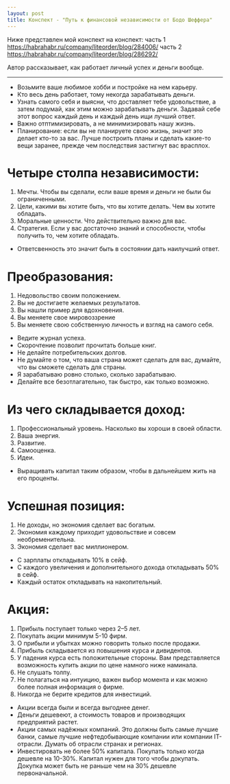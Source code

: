 ```yaml
---
layout: post
title: Конспект - "Путь к финансовой независимости от Бодо Шеффера"
---
```

Ниже представлен мой конспект на конспект:
часть 1 https://habrahabr.ru/company/liteorder/blog/284006/
часть 2 https://habrahabr.ru/company/liteorder/blog/286292/

Автор рассказывает, как работает личный успех и деньги вообще.

------

- Возьмите ваше любимое хобби и постройке на нем карьеру.
- Кто весь день работает, тому некогда зарабатывать деньги.
- Узнать самого себя и выясни, что доставляет тебе удовольствие, а затем подумай, как этим можно зарабатывать деньги. Задавай себе этот вопрос каждый день и каждый день ищи лучший ответ.
- Важно отптимизировать, а не минимизировать нашу жизнь.
- Планирование: если вы не планируете свою жизнь, значит это делает кто-то за вас. Лучше построить планы и сделать какие-то вещи заранее, прежде чем последствия застигнут вас врасплох.

# Четыре столпа независимости:
1. Мечты. Чтобы вы сделали, если ваше время и деньги не были бы ограниченными.
2. Цели, какими вы хотите быть, что вы хотите делать. Чем вы хотите обладать.
3. Моральные ценности. Что действительно важно для вас.
4. Стратегия. Если у вас достаточно знаний и способности, чтобы получить то, чем хотите обладать.

- Ответсвенность это значит быть в состоянии дать наилучший ответ.

# Преобразования:
1. Недовольство своим положением.
2. Вы не достигаете желаемых результатов.
3. Вы нашли пример для вдохновения.
4. Вы меняете свое мировоззрение
5. Вы меняете свою собственную личность и взгляд на самого себя.

- Ведите журнал успеха.
- Скорочтение позволит прочитать больше книг.
- Не делайте потребительских долгов.
- Не думайте о том, что ваша страна может сделать для вас, думайте, что вы сможете сделать для страны.
- Я зарабатываю ровно столько, сколько зарабатываю.
- Делайте все безотлагательно, так быстро, как только возможно.

# Из чего складывается доход:
1. Профессиональный уровень. Насколько вы хороши в своей области.
2. Ваша энергия.
3. Развитие.
4. Самооценка.
5. Идеи.

- Выращивать капитал таким образом, чтобы в дальнейшем жить на его проценты.

# Успешная позиция:
1. Не доходы, но экономия сделает вас богатым.
2. Экономия каждому приходит удовольствие и совсем необременительна.
3. Экономия сделает вас миллионером.

- С зарплаты откладывать 10% в сейф.
- С каждого увеличения и дополнительного дохода откладывать 50% в сейф.
- Каждый остаток откладывать на накопительный.

# Акция:
1. Прибыль поступает только через 2–5 лет.
2. Покупать акции минимум 5-10 фирм.
3. О прибыли и убытках можно говорить только после продажи.
4. Прибыль складывается из повышения курса и дивидентов.
5. У падения курса есть положительные стороны. Вам представляется возможность купить акции по цене намного ниже наминала.
6. Не слушать толпу.
7. Не полагаться на интуицию, важен выбор момента и как можно более полная информация о фирме.
8. Никогда не берите кредитов для инвестиций.

- Акции всегда были и всегда выгоднее денег.
- Деньги дешевеют, а стоимость товаров и производящих предприятий растет.
- Акции самых надёжных компаний. Это должны быть самые лучшие банки, самые лучшие нефтедобывающие компании или компании IT-отрасли. Думать об отрасли странах и регионах.
- Инвестировать не более 50% капитала. Покупать только когда дешевле на 10-30%. Капитал нужен для того чтобы докупать. Докупка может быть не раньше чем на 30% дешевле первоначальной.
